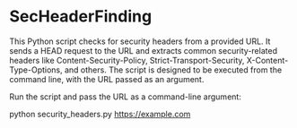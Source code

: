 # SecHeaderFinding
This Python script checks for security headers from a provided URL. It sends a HEAD request to the URL and extracts common security-related headers like Content-Security-Policy, Strict-Transport-Security, X-Content-Type-Options, and others. The script is designed to be executed from the command line, with the URL passed as an argument.

Run the script and pass the URL as a command-line argument:

python security_headers.py https://example.com
